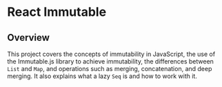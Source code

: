# React Immutable

## Overview
This project covers the concepts of immutability in JavaScript, the use of the Immutable.js library to achieve immutability, the differences between `List` and `Map`, and operations such as merging, concatenation, and deep merging. It also explains what a lazy `Seq` is and how to work with it.